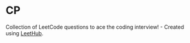 # CP
Collection of LeetCode questions to ace the coding interview! - Created using [LeetHub](https://github.com/QasimWani/LeetHub).

